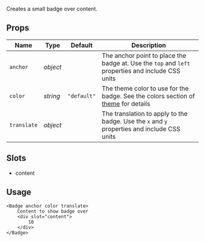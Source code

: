 Creates a small badge over content.

## Props
| Name | Type | Default | Description |
| --- | --- | --- | --- |
| `anchor` | _object_ | | The anchor point to place the badge at. Use the `top` and `left` properties and include CSS units
| `color` | _string_ | `"default"` | The theme color to use for the badge. See the colors section of [theme](./theme.md) for details
| `translate` | _object_ | | The translation to apply to the badge. Use the `x` and `y` properties and include CSS units

## Slots
- content

## Usage
```svelte
<Badge anchor color translate>
    Content to show badge over
    <div slot="content">
        10
    </div>
</Badge>
```

